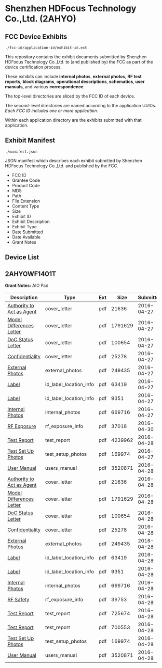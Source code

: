 # Shenzhen HDFocus Technology Co.,Ltd. (2AHYO)
## FCC Device Exhibits

```
./fcc-id/application-id/exhibit-id.ext
```

This repository contains the exhibit documents submitted by Shenzhen HDFocus Technology Co.,Ltd. to (and published by) the FCC as part of the device certification process.

These exhibits can include **internal photos**, **external photos**, **RF test reports**, **block diagrams**, **operational descriptions**, **schematics**, **user manuals**, and various **correspondence**.

The top-level directories are sliced by the FCC ID of each device.

The second-level directories are named according to the application UUIDs. *Each FCC ID includes one or more application.*

Within each application directory are the exhibits submitted with that application. 

## Exhibit Manifest

```
./manifest.json
```

JSON manifest which describes each exhibit submitted by Shenzhen HDFocus Technology Co.,Ltd. and published by the FCC.

- FCC ID
- Grantee Code
- Product Code
- MD5
- Path
- File Extension
- Content Type
- Size
- Exhibit ID
- Exhibit Description
- Exhibit Type
- Date Submitted
- Date Available
- Grant Notes

## Device List
## 2AHYOWF1401T
**Grant Notes:** AIO Pad

| Description | Type | Ext | Size | Submitted | Available |
| ----------- | ---- | --- | ---- | --------- | --------- |
| [Authority to Act as Agent](2AHYOWF1401T/499a982b04870db5ff17e8adf3061f80/2973130.pdf) | cover_letter | pdf | 21636 | 2016-04-27 | 2016-04-30 |
| [Model Differences Letter](2AHYOWF1401T/499a982b04870db5ff17e8adf3061f80/2973131.pdf) | cover_letter | pdf | 1791629 | 2016-04-27 | 2016-04-30 |
| [DoC Status Letter](2AHYOWF1401T/499a982b04870db5ff17e8adf3061f80/2973132.pdf) | cover_letter | pdf | 100654 | 2016-04-27 | 2016-04-30 |
| [Confidentiality](2AHYOWF1401T/499a982b04870db5ff17e8adf3061f80/2973133.pdf) | cover_letter | pdf | 25278 | 2016-04-27 | 2016-04-30 |
| [External Photos](2AHYOWF1401T/499a982b04870db5ff17e8adf3061f80/2973134.pdf) | external_photos | pdf | 249435 | 2016-04-27 | 2016-04-30 |
| [Label](2AHYOWF1401T/499a982b04870db5ff17e8adf3061f80/2973136.pdf) | id_label_location_info | pdf | 63419 | 2016-04-27 | 2016-04-30 |
| [Label](2AHYOWF1401T/499a982b04870db5ff17e8adf3061f80/2973137.pdf) | id_label_location_info | pdf | 9351 | 2016-04-27 | 2016-04-30 |
| [Internal Photos](2AHYOWF1401T/499a982b04870db5ff17e8adf3061f80/2973135.pdf) | internal_photos | pdf | 669716 | 2016-04-27 | 2016-04-30 |
| [RF Exposure](2AHYOWF1401T/499a982b04870db5ff17e8adf3061f80/2976554.pdf) | rf_exposure_info | pdf | 37018 | 2016-04-30 | 2016-04-30 |
| [Test Report](2AHYOWF1401T/499a982b04870db5ff17e8adf3061f80/2974690.pdf) | test_report | pdf | 4239962 | 2016-04-28 | 2016-04-30 |
| [Test Set Up Photos](2AHYOWF1401T/499a982b04870db5ff17e8adf3061f80/2973140.pdf) | test_setup_photos | pdf | 169974 | 2016-04-27 | 2016-04-30 |
| [User Manual](2AHYOWF1401T/499a982b04870db5ff17e8adf3061f80/2974692.pdf) | users_manual | pdf | 3520871 | 2016-04-28 | 2016-04-30 |
| [Authority to Act as Agent](2AHYOWF1401T/81f4100314f77389b794e9826546c3c0/2973130.pdf) | cover_letter | pdf | 21636 | 2016-04-28 | 2016-04-30 |
| [Model Differences Letter](2AHYOWF1401T/81f4100314f77389b794e9826546c3c0/2973131.pdf) | cover_letter | pdf | 1791629 | 2016-04-28 | 2016-04-30 |
| [DoC Status Letter](2AHYOWF1401T/81f4100314f77389b794e9826546c3c0/2973132.pdf) | cover_letter | pdf | 100654 | 2016-04-28 | 2016-04-30 |
| [Confidentiality](2AHYOWF1401T/81f4100314f77389b794e9826546c3c0/2973133.pdf) | cover_letter | pdf | 25278 | 2016-04-28 | 2016-04-30 |
| [External Photos](2AHYOWF1401T/81f4100314f77389b794e9826546c3c0/2973134.pdf) | external_photos | pdf | 249435 | 2016-04-28 | 2016-04-30 |
| [Label](2AHYOWF1401T/81f4100314f77389b794e9826546c3c0/2973136.pdf) | id_label_location_info | pdf | 63419 | 2016-04-28 | 2016-04-30 |
| [Label](2AHYOWF1401T/81f4100314f77389b794e9826546c3c0/2973137.pdf) | id_label_location_info | pdf | 9351 | 2016-04-28 | 2016-04-30 |
| [Internal Photos](2AHYOWF1401T/81f4100314f77389b794e9826546c3c0/2973135.pdf) | internal_photos | pdf | 669716 | 2016-04-28 | 2016-04-30 |
| [RF Safety](2AHYOWF1401T/81f4100314f77389b794e9826546c3c0/2974719.pdf) | rf_exposure_info | pdf | 39753 | 2016-04-28 | 2016-04-30 |
| [Test Report](2AHYOWF1401T/81f4100314f77389b794e9826546c3c0/2974717.pdf) | test_report | pdf | 725674 | 2016-04-28 | 2016-04-30 |
| [Test Report](2AHYOWF1401T/81f4100314f77389b794e9826546c3c0/2974718.pdf) | test_report | pdf | 700553 | 2016-04-28 | 2016-04-30 |
| [Test Set Up Photos](2AHYOWF1401T/81f4100314f77389b794e9826546c3c0/2973140.pdf) | test_setup_photos | pdf | 169974 | 2016-04-28 | 2016-04-30 |
| [User Manual](2AHYOWF1401T/81f4100314f77389b794e9826546c3c0/2974692.pdf) | users_manual | pdf | 3520871 | 2016-04-28 | 2016-04-30 |
